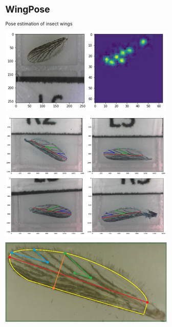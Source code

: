 # WingPose
Pose estimation of insect wings

![Prototype](images/5prototype_img1.png)

![Examples](images/pose_set2.png)

![Goal](images/wingpose.png)
